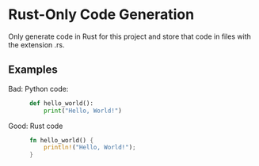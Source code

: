 # Rust-Only Code Generation

Only generate code in Rust for this project and store that code in
files with the extension .rs.

## Examples

Bad: Python code:

```python
      def hello_world():
          print("Hello, World!")
```

Good: Rust code

```rust
      fn hello_world() {
          println!("Hello, World!");
      }
```

